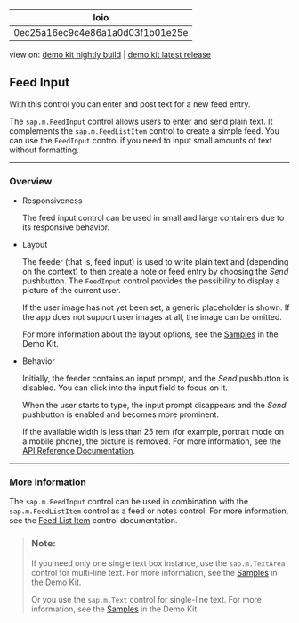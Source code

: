 <!-- loio0ec25a16ec9c4e86a1a0d03f1b01e25e -->

| loio |
| -----|
| 0ec25a16ec9c4e86a1a0d03f1b01e25e |

<div id="loio">

view on: [demo kit nightly build](https://sdk.openui5.org/nightly/#/topic/0ec25a16ec9c4e86a1a0d03f1b01e25e) | [demo kit latest release](https://sdk.openui5.org/topic/0ec25a16ec9c4e86a1a0d03f1b01e25e)</div>

## Feed Input

With this control you can enter and post text for a new feed entry.

The `sap.m.FeedInput` control allows users to enter and send plain text. It complements the `sap.m.FeedListItem` control to create a simple feed. You can use the `FeedInput` control if you need to input small amounts of text without formatting.

***

### Overview

-   Responsiveness

    The feed input control can be used in small and large containers due to its responsive behavior.

-   Layout

    The feeder \(that is, feed input\) is used to write plain text and \(depending on the context\) to then create a note or feed entry by choosing the *Send* pushbutton. The `FeedInput` control provides the possibility to display a picture of the current user.

    If the user image has not yet been set, a generic placeholder is shown. If the app does not support user images at all, the image can be omitted.

    For more information about the layout options, see the [Samples](https://sdk.openui5.org/sample/sap.m.sample.FeedInput) in the Demo Kit.

-   Behavior

    Initially, the feeder contains an input prompt, and the *Send* pushbutton is disabled. You can click into the input field to focus on it.

    When the user starts to type, the input prompt disappears and the *Send* pushbutton is enabled and becomes more prominent.

    If the available width is less than 25 rem \(for example, portrait mode on a mobile phone\), the picture is removed. For more information, see the [API Reference Documentation](https://sdk.openui5.org/api/sap.m.FeedInput).


***

### More Information

The `sap.m.FeedInput` control can be used in combination with the `sap.m.FeedListItem` control as a feed or notes control. For more information, see the [Feed List Item](Feed_List_Item_14a9900.md) control documentation.

> ### Note:  
> If you need only one single text box instance, use the `sap.m.TextArea` control for multi-line text. For more information, see the [Samples](https://sdk.openui5.org/entity/sap.m.TextArea) in the Demo Kit.
> 
> Or you use the `sap.m.Text` control for single-line text. For more information, see the [Samples](https://sdk.openui5.org/entity/sap.m.Text) in the Demo Kit.

